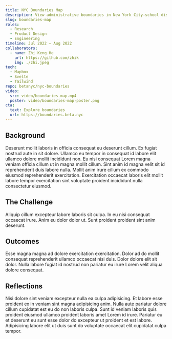```yaml
---
title: NYC Boundaries Map
description: View administrative boundaries in New York City—school districts, sanitation districts, police precincts, and more.
slug: boundaries-map
roles:
  - Research
  - Product Design
  - Engineering
timeline: Jul 2022 – Aug 2022
collaborators:
  - name: Zhi Keng He
    url: https://github.com/zhik
    img: ./zhi.jpeg
tech:
  - Mapbox
  - Svelte
  - Tailwind
repo: betanyc/nyc-boundaries
video:
  src: video/boundaries-map.mp4
  poster: video/boundaries-map-poster.png
cta:
  text: Explore boundaries
  url: https://boundaries.beta.nyc
---
```


## Background

Deserunt mollit laboris in officia consequat eu deserunt cillum. Ex fugiat nostrud aute in sit dolore. Ullamco eu tempor in consequat id labore elit ullamco dolore mollit incididunt non. Eu nisi consequat Lorem magna veniam officia cillum ut in magna mollit cillum. Sint anim id magna velit sit id reprehenderit duis labore nulla. Mollit anim irure cillum ex commodo eiusmod reprehenderit exercitation. Exercitation occaecat laboris elit mollit labore tempor exercitation sint voluptate proident incididunt nulla consectetur eiusmod.

## The Challenge

Aliquip cillum excepteur labore laboris sit culpa. In eu nisi consequat occaecat irure. Anim eu dolor dolor ut. Sunt proident proident sint anim deserunt.

## Outcomes

Esse magna magna ad dolore exercitation exercitation. Dolor ad do mollit consequat reprehenderit ullamco occaecat nisi duis. Dolor dolore elit sit dolor. Nulla labore fugiat id nostrud non pariatur eu irure Lorem velit aliqua dolore consequat.

## Reflections

Nisi dolore sint veniam excepteur nulla ea culpa adipisicing. Et labore esse proident ex in veniam sint magna adipisicing anim. Nulla aute pariatur dolore cillum cupidatat est eu do non laboris culpa. Sunt id veniam laboris quis proident eiusmod ullamco proident laboris amet Lorem id irure. Pariatur eu et deserunt eu sunt esse dolor do excepteur ut proident et est labore. Adipisicing labore elit ut duis sunt do voluptate occaecat elit cupidatat culpa tempor.
